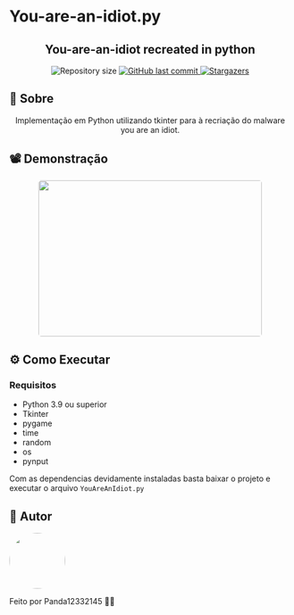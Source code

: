 # You-are-an-idiot.py

<h2 align="center">You-are-an-idiot recreated in python</h2>

<p align="center">

  <img alt="Repository size" src="https://img.shields.io/github/repo-size/panda12332145/You-are-an-idiot.py">
  
  <a href="https://github.com/panda12332145/You-are-an-idiot.py/commits/master">
    <img alt="GitHub last commit" src="https://img.shields.io/github/last-commit/panda12332145/You-are-an-idiot.py">
  </a>
 
   <a href="https://github.com/panda12332145/You-are-an-idiot.py">
    <img alt="Stargazers" src="https://img.shields.io/github/stars/panda12332145/You-are-an-idiot.py?style=social">
  </a>
 
</p>

<h2 id="Sobre">🔖 Sobre</h2>
<p align="center">Implementação em Python utilizando tkinter para à recriação do malware you are an idiot. </p>

<h2 id="Demonstrac-oes">📽 Demonstração</h2>

  <p align="center">
  <kbd>
  <img width="400" style="border-radius: 5px" height="280" src="https://c.tenor.com/jx-vfRytp4oAAAAd/you-are-an-idiot-idiot.gif">
  </kbd>
  </p>

<h2 id="Como Executar">⚙️ Como Executar</h2>

### Requisitos
+ Python 3.9 ou superior
+ Tkinter
+ pygame
+ time
+ random
+ os
+ pynput

Com as dependencias devidamente instaladas basta baixar o projeto e executar o arquivo `YouAreAnIdiot.py`

<h2 id="autor">👾 Autor</h2>

<img style="border-radius: 50%;" src="https://avatars.githubusercontent.com/u/73090399?v=4" width="100px;"/>

<p>Feito por Panda12332145 👋🏽</p>
